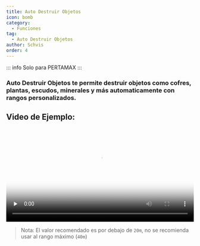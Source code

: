 ```yaml
---
title: Auto Destruir Objetos
icon: bomb
category:
  - Funciones
tag:
  - Auto Destruir Objetos
author: Schvis
order: 4
---
```

::: info Solo para PERTAMAX
:::
### Auto Destruir Objetos te permite destruir objetos como cofres, plantas, escudos, minerales y más automaticamente con rangos personalizados.

## Video de Ejemplo:

<video controls preload="none" width="100%" poster="https://nextcloud.atruicardona.xyz/s/34xYZt5G5Aid4zk/preview"><source src="https://nextcloud.atruicardona.xyz/s/34xYZt5G5Aid4zk/download" type="video/mp4"></video>

>Nota: El valor recomendado es por debajo de `20m`, no se recomienda usar al rango máximo (`40m`)

